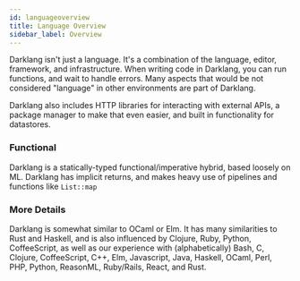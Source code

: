 ```yaml
---
id: languageoverview
title: Language Overview
sidebar_label: Overview
---
```


Darklang isn't just a language. It's a combination of the language, editor,
framework, and infrastructure. When writing code in Darklang, you can run
functions, and wait to handle errors. Many aspects that would be not considered
"language" in other environments are part of Darklang.

Darklang also includes HTTP libraries for interacting with external APIs, a
package manager to make that even easier, and built in functionality for
datastores.

### Functional

Darklang is a statically-typed functional/imperative hybrid, based loosely on
ML. Darklang has implicit returns, and makes heavy use of pipelines and
functions like `List::map`

### More Details

Darklang is somewhat similar to OCaml or Elm. It has many similarities to Rust
and Haskell, and is also influenced by Clojure, Ruby, Python, CoffeeScript, as
well as our experience with (alphabetically) Bash, C, Clojure, CoffeeScript,
C++, Elm, Javascript, Java, Haskell, OCaml, Perl, PHP, Python, ReasonML,
Ruby/Rails, React, and Rust.
